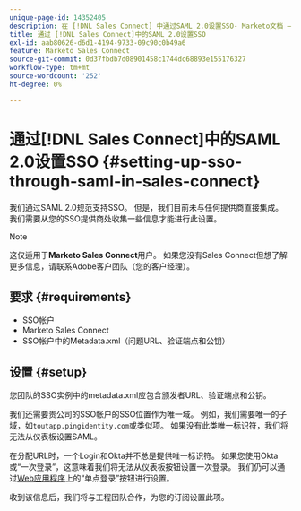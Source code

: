 ```yaml
---
unique-page-id: 14352405
description: 在 [!DNL Sales Connect] 中通过SAML 2.0设置SSO- Marketo文档 — 产品文档
title: 通过 [!DNL Sales Connect]中的SAML 2.0设置SSO
exl-id: aab80626-d6d1-4194-9733-09c90c0b49a6
feature: Marketo Sales Connect
source-git-commit: 0d37fbdb7d08901458c1744dc68893e155176327
workflow-type: tm+mt
source-wordcount: '252'
ht-degree: 0%

---
```


# 通过[!DNL Sales Connect]中的SAML 2.0设置SSO {#setting-up-sso-through-saml-in-sales-connect}

我们通过SAML 2.0规范支持SSO。 但是，我们目前未与任何提供商直接集成。 我们需要从您的SSO提供商处收集一些信息才能进行此设置。

>[!NOTE]
>
>这仅适用于&#x200B;**Marketo Sales Connect**&#x200B;用户。 如果您没有Sales Connect但想了解更多信息，请联系Adobe客户团队（您的客户经理）。

## 要求 {#requirements}

* SSO帐户
* Marketo Sales Connect
* SSO帐户中的Metadata.xml（问题URL、验证端点和公钥）

## 设置 {#setup}

您团队的SSO实例中的metadata.xml应包含颁发者URL、验证端点和公钥。

我们还需要贵公司的SSO帐户的SSO位置作为唯一域。 例如，我们需要唯一的子域，如`toutapp.pingidentity.com`或类似项。 如果没有此类唯一标识符，我们将无法从仪表板设置SAML。

在分配URL时，一个Login和Okta并不总是提供唯一标识符。 如果您使用Okta或“一次登录”，这意味着我们将无法从仪表板按钮设置一次登录。 我们仍可以通过[Web应用程序](https://toutapp.com/login)上的“单点登录”按钮进行设置。

收到该信息后，我们将与工程团队合作，为您的订阅设置此项。
